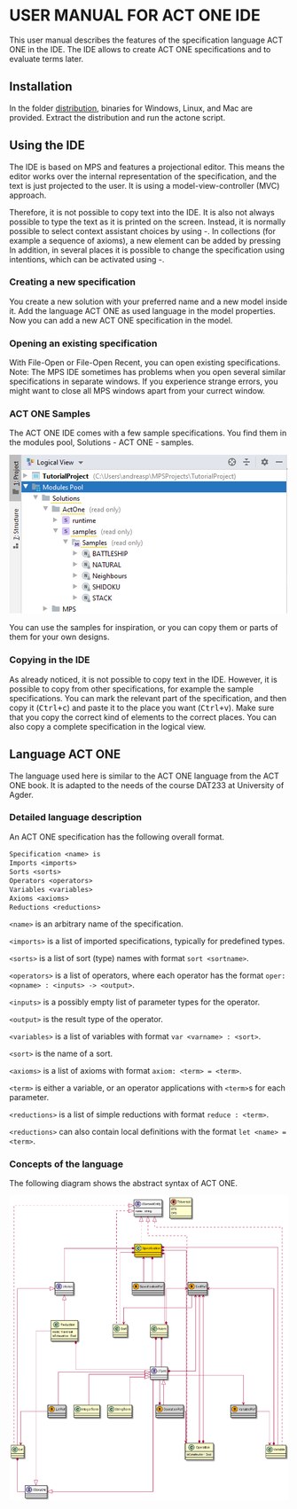 # USER MANUAL FOR ACT ONE IDE
This user manual describes the features of the specification language ACT ONE in the IDE. 
The IDE allows to create ACT ONE specifications and to evaluate terms later.

## Installation
In the folder [distribution](distribution), binaries for Windows, Linux, and Mac are provided.
Extract the distribution and run the actone script.

## Using the IDE
The IDE is based on MPS and features a projectional editor. 
This means the editor works over the internal representation of the specification, and the text is just projected to the user.
It is using a model-view-controller (MVC) approach.

Therefore, it is not possible to copy text into the IDE.
It is also not always possible to type the text as it is printed on the screen.
Instead, it is normally possible to select context assistant choices by using <ctrl>-<space>.
In collections (for example a sequence of axioms), a new element can be added by pressing <enter>
In addition, in several places it is possible to change the specification using intentions, which can be activated using <alt>-<enter>.

### Creating a new specification
You create a new solution with your preferred name and a new model inside it.
Add the language ACT ONE as used language in the model properties.
Now you can add a new ACT ONE specification in the model.

### Opening an existing specification
With File-Open or File-Open Recent, you can open existing specifications.
Note: The MPS IDE sometimes has problems when you open several similar specifications in separate windows.
If you experience strange errors, you might want to close all MPS windows apart from your currect window.

### ACT ONE Samples
The ACT ONE IDE comes with a few sample specifications. You find them in the modules pool, Solutions - ACT ONE - samples.

![samples](./figures/samples.png)

You can use the samples for inspiration, or you can copy them or parts of them for your own designs.

### Copying in the IDE
As already noticed, it is not possible to copy text in the IDE.
However, it is possible to copy from other specifications, for example the sample specifications.
You can mark the relevant part of the specification, and then copy it (<kbd>Ctrl+c</kbd>) and paste it to the place you want (<kbd>Ctrl+v</kbd>).
Make sure that you copy the correct kind of elements to the correct places.
You can also copy a complete specification in the logical view.

## Language ACT ONE
The language used here is similar to the ACT ONE language from the ACT ONE book.
It is adapted to the needs of the course DAT233 at University of Agder.

### Detailed language description
An ACT ONE specification has the following overall format.
```
Specification <name> is
Imports <imports>
Sorts <sorts>
Operators <operators>
Variables <variables>
Axioms <axioms>
Reductions <reductions>
```

`<name>` is an arbitrary name of the specification. <p>
`<imports>` is a list of imported specifications, typically for predefined types.<p>
`<sorts>` is a list of sort (type) names with format `sort <sortname>`.<p>
`<operators>` is a list of operators, where each operator has the format
`oper: <opname> : <inputs> -> <output>`.  <p>
`<inputs>` is a possibly empty list of parameter types for the operator.<p>
`<output>` is the result type of the operator.  <p>
`<variables>` is a list of variables with format `var <varname> : <sort>`.<p>
`<sort>` is the name of a sort.  <p>
`<axioms>` is a list of axioms with format `axiom: <term> = <term>`.<p>
`<term>` is either a variable, or an operator applications with `<term>`s for each parameter.<p>
`<reductions>` is a list of simple reductions with format `reduce : <term>`.  <p>
`<reductions>` can also contain local definitions with the format `let <name> = <term>`.

### Concepts of the language
The following diagram shows the abstract syntax of ACT ONE.

![structure classes](./structure_uml_diagram.png)
